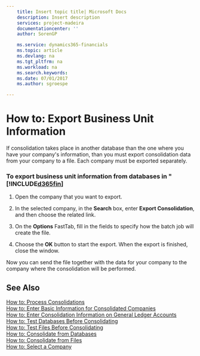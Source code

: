 ```yaml
---
    title: Insert topic title| Microsoft Docs
    description: Insert description
    services: project-madeira
    documentationcenter: ''
    author: SorenGP

    ms.service: dynamics365-financials
    ms.topic: article
    ms.devlang: na
    ms.tgt_pltfrm: na
    ms.workload: na
    ms.search.keywords:
    ms.date: 07/01/2017
    ms.author: sgroespe

---
```

# How to: Export Business Unit Information
If consolidation takes place in another database than the one where you have your company's information, than you must export consolidation data from your company to a file. Each company must be exported separately.  

### To export business unit information from databases in "[!INCLUDE[d365fin](../../includes/d365fin_md.md)]  

1.  Open the company that you want to export.  

2.  In the selected company, in the **Search** box, enter **Export Consolidation**, and then choose the related link.  

3.  On the **Options** FastTab, fill in the fields to specify how the batch job will create the file.  

4.  Choose the **OK** button to start the export. When the export is finished, close the window.  

 Now you can send the file together with the data for your company to the company where the consolidation will be performed.  

## See Also  
 [How to: Process Consolidations](../how-to-process-consolidations.md)   
 [How to: Enter Basic Information for Consolidated Companies](../how-to-enter-basic-information-for-consolidated-companies.md)   
 [How to: Enter Consolidation Information on General Ledger Accounts](../how-to-enter-consolidation-information-on-general-ledger-accounts.md)   
 [How to: Test Databases Before Consolidating](../how-to-test-databases-before-consolidating.md)   
 [How to: Test Files Before Consolidating](../how-to-test-files-before-consolidating.md)   
 [How to: Consolidate from Databases](../how-to-consolidate-from-databases.md)   
 [How to: Consolidate from Files](../how-to-consolidate-from-files.md)   
 [How to: Select a Company](../company-how-to-select-a-company.md)
